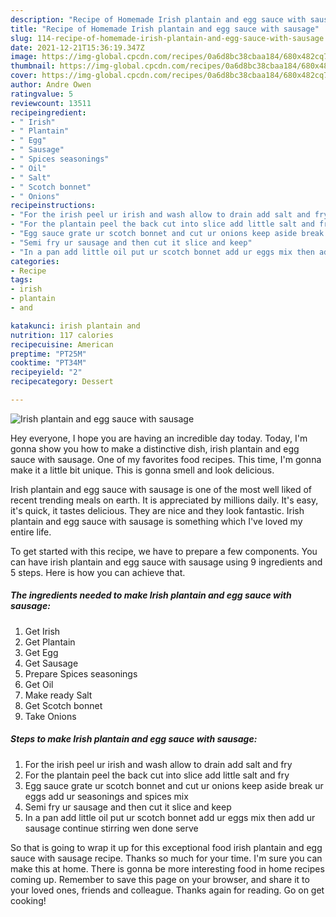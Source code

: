 ```yaml
---
description: "Recipe of Homemade Irish plantain and egg sauce with sausage"
title: "Recipe of Homemade Irish plantain and egg sauce with sausage"
slug: 114-recipe-of-homemade-irish-plantain-and-egg-sauce-with-sausage
date: 2021-12-21T15:36:19.347Z
image: https://img-global.cpcdn.com/recipes/0a6d8bc38cbaa184/680x482cq70/irish-plantain-and-egg-sauce-with-sausage-recipe-main-photo.jpg
thumbnail: https://img-global.cpcdn.com/recipes/0a6d8bc38cbaa184/680x482cq70/irish-plantain-and-egg-sauce-with-sausage-recipe-main-photo.jpg
cover: https://img-global.cpcdn.com/recipes/0a6d8bc38cbaa184/680x482cq70/irish-plantain-and-egg-sauce-with-sausage-recipe-main-photo.jpg
author: Andre Owen
ratingvalue: 5
reviewcount: 13511
recipeingredient:
- " Irish"
- " Plantain"
- " Egg"
- " Sausage"
- " Spices seasonings"
- " Oil"
- " Salt"
- " Scotch bonnet"
- " Onions"
recipeinstructions:
- "For the irish peel ur irish and wash allow to drain add salt and fry"
- "For the plantain peel the back cut into slice add little salt and fry"
- "Egg sauce grate ur scotch bonnet and cut ur onions keep aside break ur eggs add ur seasonings and spices mix"
- "Semi fry ur sausage and then cut it slice and keep"
- "In a pan add little oil put ur scotch bonnet add ur eggs mix then add ur sausage continue stirring wen done serve"
categories:
- Recipe
tags:
- irish
- plantain
- and

katakunci: irish plantain and 
nutrition: 117 calories
recipecuisine: American
preptime: "PT25M"
cooktime: "PT34M"
recipeyield: "2"
recipecategory: Dessert

---
```



![Irish plantain and egg sauce with sausage](https://img-global.cpcdn.com/recipes/0a6d8bc38cbaa184/680x482cq70/irish-plantain-and-egg-sauce-with-sausage-recipe-main-photo.jpg)

Hey everyone, I hope you are having an incredible day today. Today, I'm gonna show you how to make a distinctive dish, irish plantain and egg sauce with sausage. One of my favorites food recipes. This time, I'm gonna make it a little bit unique. This is gonna smell and look delicious.

Irish plantain and egg sauce with sausage is one of the most well liked of recent trending meals on earth. It is appreciated by millions daily. It's easy, it's quick, it tastes delicious. They are nice and they look fantastic. Irish plantain and egg sauce with sausage is something which I've loved my entire life.




To get started with this recipe, we have to prepare a few components. You can have irish plantain and egg sauce with sausage using 9 ingredients and 5 steps. Here is how you can achieve that.

<!--inarticleads1-->

##### The ingredients needed to make Irish plantain and egg sauce with sausage:

1. Get  Irish
1. Get  Plantain
1. Get  Egg
1. Get  Sausage
1. Prepare  Spices seasonings
1. Get  Oil
1. Make ready  Salt
1. Get  Scotch bonnet
1. Take  Onions




<!--inarticleads2-->

##### Steps to make Irish plantain and egg sauce with sausage:

1. For the irish peel ur irish and wash allow to drain add salt and fry
1. For the plantain peel the back cut into slice add little salt and fry
1. Egg sauce grate ur scotch bonnet and cut ur onions keep aside break ur eggs add ur seasonings and spices mix
1. Semi fry ur sausage and then cut it slice and keep
1. In a pan add little oil put ur scotch bonnet add ur eggs mix then add ur sausage continue stirring wen done serve




So that is going to wrap it up for this exceptional food irish plantain and egg sauce with sausage recipe. Thanks so much for your time. I'm sure you can make this at home. There is gonna be more interesting food in home recipes coming up. Remember to save this page on your browser, and share it to your loved ones, friends and colleague. Thanks again for reading. Go on get cooking!

